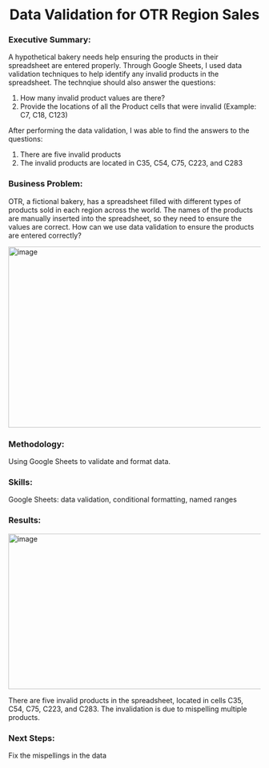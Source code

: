 <h1 align='center'>Data Validation for OTR Region Sales</h1>

### Executive Summary:
A hypothetical bakery needs help ensuring the products in their spreadsheet are entered properly. Through Google Sheets, I used data validation techniques to help identify any invalid products in the spreadsheet. The technqiue should also answer the questions:

1. How many invalid product values are there?
2. Provide the locations of all the Product cells that were invalid (Example: C7, C18, C123)

After performing the data validation, I was able to find the answers to the questions:

1. There are five invalid products
2. The invalid products are located in C35, C54, C75, C223, and C283

### Business Problem:
OTR, a fictional bakery, has a spreadsheet filled with different types of products sold in each region across the world. The names of the products are manually inserted into the spreadsheet, so they need to ensure the values are correct. How can we use data validation to ensure the products are entered correctly?

<img width="1107" height="362" alt="image" src="https://github.com/user-attachments/assets/c992dd70-5f67-411d-8a50-eccf209c4046" />

### Methodology:
Using Google Sheets to validate and format data.

### Skills:
Google Sheets: data validation, conditional formatting, named ranges

### Results:

<img width="932" height="311" alt="image" src="https://github.com/user-attachments/assets/c6fab128-7e4a-4248-8d59-66083a738d86" />

There are five invalid products in the spreadsheet, located in cells C35, C54, C75, C223, and C283. The invalidation is due to mispelling multiple products.

### Next Steps:
Fix the mispellings in the data
